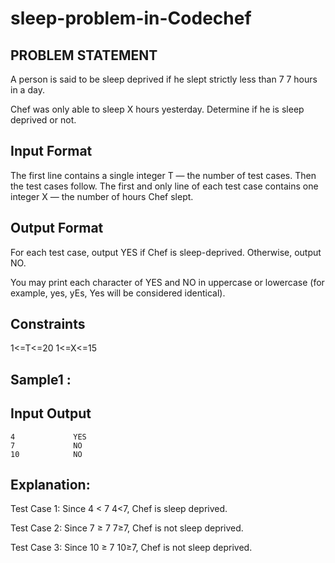 # sleep-problem-in-Codechef
## PROBLEM STATEMENT
A person is said to be sleep deprived if he slept strictly less than 
7
7 hours in a day.

Chef was only able to sleep 
X hours yesterday. Determine if he is sleep deprived or not.

## Input Format
The first line contains a single integer 
T — the number of test cases. Then the test cases follow.
The first and only line of each test case contains one integer 
X — the number of hours Chef slept.
## Output Format
For each test case, output YES if Chef is sleep-deprived. Otherwise, output NO.

You may print each character of YES and NO in uppercase or lowercase (for example, yes, yEs, Yes will be considered identical).

## Constraints
1<=T<=20
1<=X<=15
## Sample1 :
## Input         Output
    4             YES
    7             NO
    10            NO

## Explanation:
Test Case 1: Since 
4
<
7
4<7, Chef is sleep deprived.

Test Case 2: Since 
7
≥
7
7≥7, Chef is not sleep deprived.

Test Case 3: Since 
10
≥
7
10≥7, Chef is not sleep deprived.
